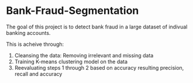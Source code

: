 # Bank-Fraud-Segmentation

The goal of this project is to detect bank fraud in a large dataset of indivual banking accounts.

This is acheive through:
1. Cleansing the data: Removing irrelevant and missing data
2. Training K-means clustering model on the data
3. Reevaluating steps 1 through 2 based on accuracy resulting precision, recall and accuracy
